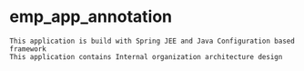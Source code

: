 # emp_app_annotation
	This application is build with Spring JEE and Java Configuration based framework
 	This application contains Internal organization architecture design